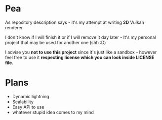 # Pea

As repository description says - it's my attempt at writing **2D** Vulkan renderer.

I don't know if I will finish it or if I will remove it day later - It's my personal project that may be used for another one (shh :D)

I advise you **not to use this project** since it's just like a sandbox - however feel free to use it **respecting license which you can look inside LICENSE file**.

# Plans

- Dynamic lightning
- Scalability
- Easy API to use
- whatever stupid idea comes to my mind
